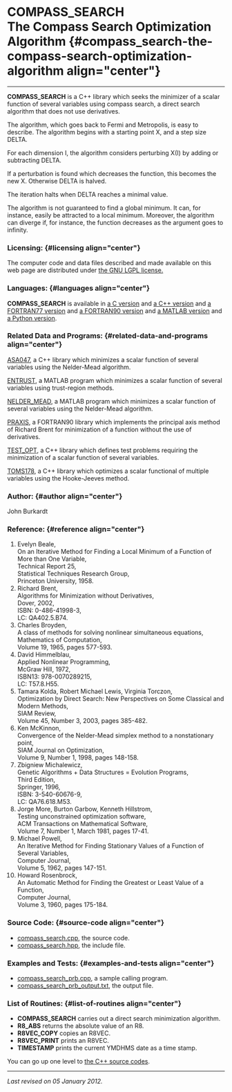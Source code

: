 COMPASS\_SEARCH\
The Compass Search Optimization Algorithm {#compass_search-the-compass-search-optimization-algorithm align="center"}
=========================================

------------------------------------------------------------------------

**COMPASS\_SEARCH** is a C++ library which seeks the minimizer of a
scalar function of several variables using compass search, a direct
search algorithm that does not use derivatives.

The algorithm, which goes back to Fermi and Metropolis, is easy to
describe. The algorithm begins with a starting point X, and a step size
DELTA.

For each dimension I, the algorithm considers perturbing X(I) by adding
or subtracting DELTA.

If a perturbation is found which decreases the function, this becomes
the new X. Otherwise DELTA is halved.

The iteration halts when DELTA reaches a minimal value.

The algorithm is not guaranteed to find a global minimum. It can, for
instance, easily be attracted to a local minimum. Moreover, the
algorithm can diverge if, for instance, the function decreases as the
argument goes to infinity.

### Licensing: {#licensing align="center"}

The computer code and data files described and made available on this
web page are distributed under [the GNU LGPL
license.](../../txt/gnu_lgpl.txt)

### Languages: {#languages align="center"}

**COMPASS\_SEARCH** is available in [a C
version](../../c_src/compass_search/compass_search.md) and [a C++
version](../../master/compass_search/compass_search.md) and [a
FORTRAN77 version](../../f77_src/compass_search/compass_search.md) and
[a FORTRAN90 version](../../f_src/compass_search/compass_search.md)
and [a MATLAB version](../../m_src/compass_search/compass_search.md)
and [a Python version](../../py_src/compass_search/compass_search.md).

### Related Data and Programs: {#related-data-and-programs align="center"}

[ASA047](../../master/asa047/asa047.md), a C++ library which
minimizes a scalar function of several variables using the Nelder-Mead
algorithm.

[ENTRUST](../../m_src/entrust/entrust.md), a MATLAB program which
minimizes a scalar function of several variables using trust-region
methods.

[NELDER\_MEAD](../../m_src/nelder_mead/nelder_mead.md), a MATLAB
program which minimizes a scalar function of several variables using the
Nelder-Mead algorithm.

[PRAXIS](../../f_src/praxis/praxis.md), a FORTRAN90 library which
implements the principal axis method of Richard Brent for minimization
of a function without the use of derivatives.

[TEST\_OPT](../../master/test_opt/test_opt.md), a C++ library which
defines test problems requiring the minimization of a scalar function of
several variables.

[TOMS178](../../master/toms178/toms178.md), a C++ library which
optimizes a scalar functional of multiple variables using the
Hooke-Jeeves method.

### Author: {#author align="center"}

John Burkardt

### Reference: {#reference align="center"}

1.  Evelyn Beale,\
    On an Iterative Method for Finding a Local Minimum of a Function of
    More than One Variable,\
    Technical Report 25,\
    Statistical Techniques Research Group,\
    Princeton University, 1958.
2.  Richard Brent,\
    Algorithms for Minimization without Derivatives,\
    Dover, 2002,\
    ISBN: 0-486-41998-3,\
    LC: QA402.5.B74.
3.  Charles Broyden,\
    A class of methods for solving nonlinear simultaneous equations,\
    Mathematics of Computation,\
    Volume 19, 1965, pages 577-593.
4.  David Himmelblau,\
    Applied Nonlinear Programming,\
    McGraw Hill, 1972,\
    ISBN13: 978-0070289215,\
    LC: T57.8.H55.
5.  Tamara Kolda, Robert Michael Lewis, Virginia Torczon,\
    Optimization by Direct Search: New Perspectives on Some Classical
    and Modern Methods,\
    SIAM Review,\
    Volume 45, Number 3, 2003, pages 385-482.
6.  Ken McKinnon,\
    Convergence of the Nelder-Mead simplex method to a nonstationary
    point,\
    SIAM Journal on Optimization,\
    Volume 9, Number 1, 1998, pages 148-158.
7.  Zbigniew Michalewicz,\
    Genetic Algorithms + Data Structures = Evolution Programs,\
    Third Edition,\
    Springer, 1996,\
    ISBN: 3-540-60676-9,\
    LC: QA76.618.M53.
8.  Jorge More, Burton Garbow, Kenneth Hillstrom,\
    Testing unconstrained optimization software,\
    ACM Transactions on Mathematical Software,\
    Volume 7, Number 1, March 1981, pages 17-41.
9.  Michael Powell,\
    An Iterative Method for Finding Stationary Values of a Function of
    Several Variables,\
    Computer Journal,\
    Volume 5, 1962, pages 147-151.
10. Howard Rosenbrock,\
    An Automatic Method for Finding the Greatest or Least Value of a
    Function,\
    Computer Journal,\
    Volume 3, 1960, pages 175-184.

### Source Code: {#source-code align="center"}

-   [compass\_search.cpp](compass_search.cpp), the source code.
-   [compass\_search.hpp](compass_search.hpp), the include file.

### Examples and Tests: {#examples-and-tests align="center"}

-   [compass\_search\_prb.cpp](compass_search_prb.cpp), a sample calling
    program.
-   [compass\_search\_prb\_output.txt](compass_search_prb_output.txt),
    the output file.

### List of Routines: {#list-of-routines align="center"}

-   **COMPASS\_SEARCH** carries out a direct search minimization
    algorithm.
-   **R8\_ABS** returns the absolute value of an R8.
-   **R8VEC\_COPY** copies an R8VEC.
-   **R8VEC\_PRINT** prints an R8VEC.
-   **TIMESTAMP** prints the current YMDHMS date as a time stamp.

You can go up one level to [the C++ source codes](../cpp_src.md).

------------------------------------------------------------------------

*Last revised on 05 January 2012.*
